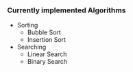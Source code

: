 ### Currently implemented Algorithms
* Sorting
  * Bubble Sort
  * Insertion Sort
* Searching
  * Linear Search
  * Binary Search





